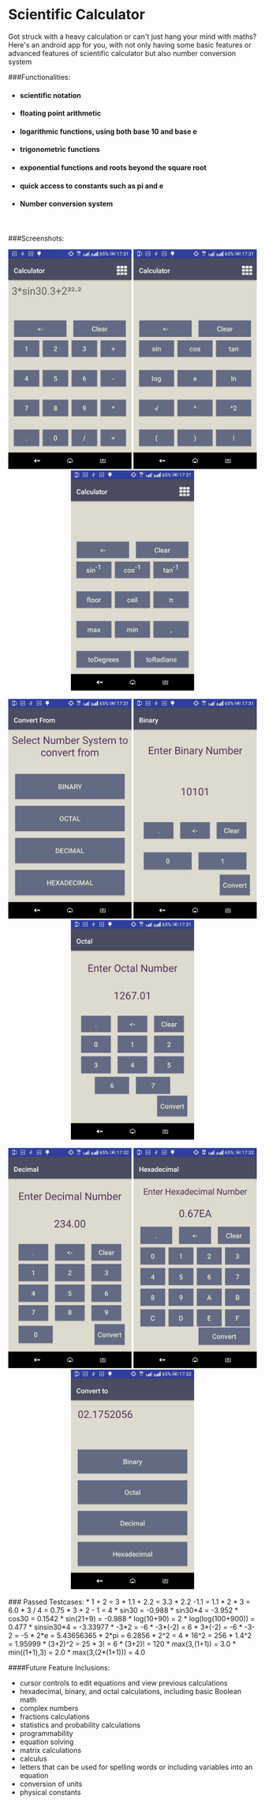 # Scientific Calculator
Got struck with a heavy calculation or can't just hang your mind with maths? Here's an android app for you, with not only having some basic features or advanced features of scientific calculator but also number conversion system

###Functionalities:
<ul>
<li><h4> scientific notation</h4></li>
<li><h4> floating point arithmetic</h4></li>
<li><h4> logarithmic functions, using both base 10 and base e</h4></li>
<li><h4> trigonometric functions</h4></li>
<li><h4> exponential functions and roots beyond the square root</h4></li>
<li><h4> quick access to constants such as pi and e</h4></li>
<li><h4> Number conversion system</h4></li>
</ul>
<br>
<br>
###Screenshots:
<p align="center">
  <img src="images/calc1.jpg" width="250"/>
  <img src="images/calc2.jpg" width="250"/>
  <img src="images/calc3.jpg" width="250"/>
</p>
<p align="center">
  <img src="images/calc4.jpg" width="250"/>
  <img src="images/calc5.jpg" width="250"/>
  <img src="images/calc6.jpg" width="250"/>
</p>
<p align="center">
  <img src="images/calc7.jpg" width="250"/>
  <img src="images/calc8.jpg" width="250"/>
  <img src="images/calc9.jpg" width="250"/>
</p>
### Passed Testcases:
* 1 + 2 = 3
* 1.1 + 2.2 = 3.3
* 2.2 -1.1 = 1.1
* 2 * 3 = 6.0
* 3 / 4 = 0.75
* 3 + 2 - 1 = 4
* sin30 = -0.988
* sin30*4 = -3.952
* cos30 = 0.1542
* sin(21+9) = -0.988
* log(10+90) = 2
* log(log(100+900)) = 0.477
* sinsin30*4 = -3.33977
* -3*2 = -6
* -3*(-2) = 6
* 3*(-2) = -6
* -3-2 = -5
* 2*e = 5.43656365
* 2*pi = 6.2856
* 2^2 = 4
* 16^2 = 256
* 1.4^2 = 1.95999
* (3+2)^2 = 25
* 3! = 6
* (3+2)! = 120
* max(3,(1+1)) = 3.0
* min((1+1),3) = 2.0
* max(3,(2*(1+1))) = 4.0

####Future Feature Inclusions:
* cursor controls to edit equations and view previous calculations
* hexadecimal, binary, and octal calculations, including basic Boolean math
* complex numbers
* fractions calculations
* statistics and probability calculations
* programmability
* equation solving
* matrix calculations
* calculus
* letters that can be used for spelling words or including variables into an equation
* conversion of units
* physical constants
